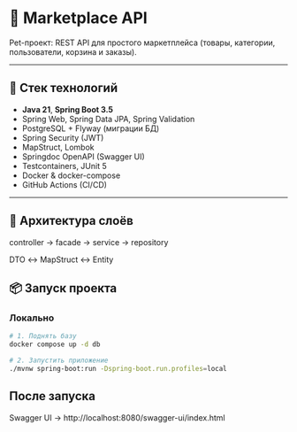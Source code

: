 # 🛒 Marketplace API

Pet-проект: REST API для простого маркетплейса (товары, категории, пользователи, корзина и заказы).

---

## 🚀 Стек технологий

- **Java 21**, **Spring Boot 3.5**
- Spring Web, Spring Data JPA, Spring Validation
- PostgreSQL + Flyway (миграции БД)
- Spring Security (JWT)
- MapStruct, Lombok
- Springdoc OpenAPI (Swagger UI)
- Testcontainers, JUnit 5
- Docker & docker-compose
- GitHub Actions (CI/CD)

---
## 🧱 Архитектура слоёв
controller   →   facade   →   service   →   repository

DTO ↔ MapStruct ↔ Entity
## 📦 Запуск проекта

### Локально
```bash
# 1. Поднять базу
docker compose up -d db

# 2. Запустить приложение
./mvnw spring-boot:run -Dspring-boot.run.profiles=local
```

## После запуска
Swagger UI → http://localhost:8080/swagger-ui/index.html
